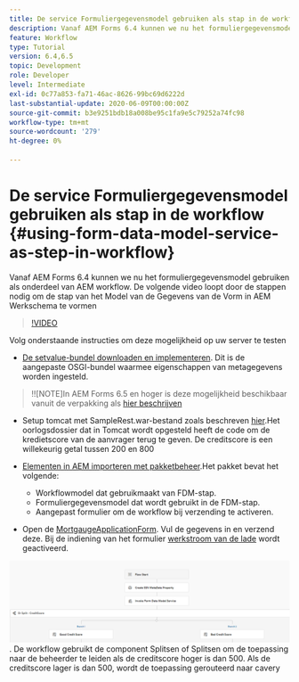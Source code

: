 ```yaml
---
title: De service Formuliergegevensmodel gebruiken als stap in de workflow
description: Vanaf AEM Forms 6.4 kunnen we nu het formuliergegevensmodel gebruiken als onderdeel van AEM workflow. De volgende video loopt door de stappen nodig om de modelstap van de Gegevens van de Vorm in AEM Werkschema te vormen.
feature: Workflow
type: Tutorial
version: 6.4,6.5
topic: Development
role: Developer
level: Intermediate
exl-id: 0c77a853-fa71-46ac-8626-99bc69d6222d
last-substantial-update: 2020-06-09T00:00:00Z
source-git-commit: b3e9251bdb18a008be95c1fa9e5c79252a74fc98
workflow-type: tm+mt
source-wordcount: '279'
ht-degree: 0%

---
```


# De service Formuliergegevensmodel gebruiken als stap in de workflow {#using-form-data-model-service-as-step-in-workflow}

Vanaf AEM Forms 6.4 kunnen we nu het formuliergegevensmodel gebruiken als onderdeel van AEM workflow. De volgende video loopt door de stappen nodig om de stap van het Model van de Gegevens van de Vorm in AEM Werkschema te vormen


>[!VIDEO](https://video.tv.adobe.com/v/21719?quality=12&learn=on)

Volg onderstaande instructies om deze mogelijkheid op uw server te testen
* [De setvalue-bundel downloaden en implementeren](/help/forms/assets/common-osgi-bundles/SetValueApp.core-1.0-SNAPSHOT.jar). Dit is de aangepaste OSGI-bundel waarmee eigenschappen van metagegevens worden ingesteld.
>!![NOTE]In AEM Forms 6.5 en hoger is deze mogelijkheid beschikbaar vanuit de verpakking als [hier beschrijven](form-data-model-service-as-step-in-aem65-workflow-video-use.md)

* Setup tomcat met SampleRest.war-bestand zoals beschreven [hier](https://experienceleague.adobe.com/docs/experience-manager-learn/forms/ic-print-channel-tutorial/introduction.html).Het oorlogsdossier dat in Tomcat wordt opgesteld heeft de code om de kredietscore van de aanvrager terug te geven. De creditscore is een willekeurig getal tussen 200 en 800

* [Elementen in AEM importeren met pakketbeheer](assets/invoke-fdm-as-service-step.zip).Het pakket bevat het volgende:

   * Workflowmodel dat gebruikmaakt van FDM-stap.
   * Formuliergegevensmodel dat wordt gebruikt in de FDM-stap.
   * Aangepast formulier om de workflow bij verzending te activeren.
* Open de [MortgaugeApplicationForm](http://localhost:4502/content/dam/formsanddocuments/loanapplication/jcr:content?wcmmode=disabled). Vul de gegevens in en verzend deze. Bij de indiening van het formulier [werkstroom van de lade](http://http://localhost:4502/editor.html/conf/global/settings/workflow/models/LoanApplication2.html) wordt geactiveerd.

![ werkstroom ](assets/fdm-as-service-step-workflow.PNG).
De workflow gebruikt de component Splitsen of Splitsen om de toepassing naar de beheerder te leiden als de creditscore hoger is dan 500. Als de creditscore lager is dan 500, wordt de toepassing gerouteerd naar cavery
